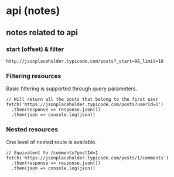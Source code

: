 # api (notes)

## notes related to api

### start (offset) & filter

```
http://jsonplaceholder.typicode.com/posts?_start=0&_limit=10
```

### Filtering resources

Basic filtering is supported through query parameters.

```
// Will return all the posts that belong to the first user
fetch('https://jsonplaceholder.typicode.com/posts?userId=1')
  .then(response => response.json())
  .then(json => console.log(json))
```

### Nested resources

One level of nested route is available.

```
// Equivalent to /comments?postId=1
fetch('https://jsonplaceholder.typicode.com/posts/1/comments')
  .then(response => response.json())
  .then(json => console.log(json))
```
